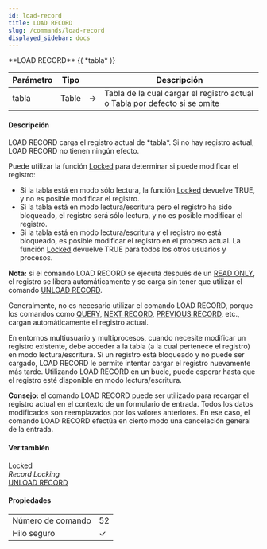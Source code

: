 ```yaml
---
id: load-record
title: LOAD RECORD
slug: /commands/load-record
displayed_sidebar: docs
---
```


<!--REF #_command_.LOAD RECORD.Syntax-->**LOAD RECORD** {( *tabla* )}<!-- END REF-->
<!--REF #_command_.LOAD RECORD.Params-->
| Parámetro | Tipo |  | Descripción |
| --- | --- | --- | --- |
| tabla | Table | &#8594;  | Tabla de la cual cargar el registro actual o Tabla por defecto si se omite |

<!-- END REF-->

#### Descripción 

<!--REF #_command_.LOAD RECORD.Summary-->LOAD RECORD carga el registro actual de *tabla*.<!-- END REF--> Si no hay registro actual, LOAD RECORD no tienen ningún efecto.

Puede utilizar la función [Locked](locked.md "Locked") para determinar si puede modificar el registro:

* Si la tabla está en modo sólo lectura, la función [Locked](locked.md "Locked") devuelve TRUE, y no es posible modificar el registro.
* Si la tabla está en modo lectura/escritura pero el registro ha sido bloqueado, el registro será sólo lectura, y no es posible modificar el registro.
* Si la tabla está en modo lectura/escritura y el registro no está bloqueado, es posible modificar el registro en el proceso actual. La función [Locked](locked.md "Locked") devuelve TRUE para todos los otros usuarios y procesos.

**Nota:** si el comando LOAD RECORD se ejecuta después de un [READ ONLY](read-only.md "READ ONLY"), el registro se libera automáticamente y se carga sin tener que utilizar el comando [UNLOAD RECORD](unload-record.md "UNLOAD RECORD").

Generalmente, no es necesario utilizar el comando LOAD RECORD, porque los comandos como [QUERY](query.md "QUERY"), [NEXT RECORD](next-record.md "NEXT RECORD"), [PREVIOUS RECORD](previous-record.md "PREVIOUS RECORD"), etc., cargan automáticamente el registro actual.

En entornos multiusuario y multiprocesos, cuando necesite modificar un registro existente, debe acceder a la tabla (a la cual pertenece el registro) en modo lectura/escritura. Si un registro está bloqueado y no puede ser cargado, LOAD RECORD le permite intentar cargar el registro nuevamente más tarde. Utilizando LOAD RECORD en un bucle, puede esperar hasta que el registro esté disponible en modo lectura/escritura.

**Consejo:** el comando LOAD RECORD puede ser utilizado para recargar el registro actual en el contexto de un formulario de entrada. Todos los datos modificados son reemplazados por los valores anteriores. En ese caso, el comando LOAD RECORD efectúa en cierto modo una cancelación general de la entrada. 

#### Ver también 

[Locked](locked.md)  
*Record Locking*  
[UNLOAD RECORD](unload-record.md)  

#### Propiedades

|  |  |
| --- | --- |
| Número de comando | 52 |
| Hilo seguro | &check; |


